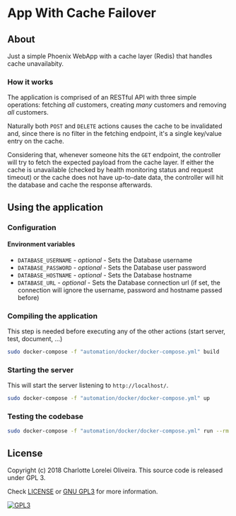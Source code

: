 # App With Cache Failover

## About
Just a simple Phoenix WebApp with a cache layer (Redis) that handles cache unavailabity.

### How it works
The application is comprised of an RESTful API with three simple operations: fetching _all_ customers, creating _many_ customers and removing _all_ customers.

Naturally both `POST` and `DELETE` actions causes the cache to be invalidated and, since there is no filter in the fetching endpoint, it's a single key/value entry on the cache.

Considering that, whenever someone hits the `GET` endpoint, the controller will try to fetch the expected payload from the cache layer. If either the cache is unavailable (checked by health monitoring status and request timeout) or the cache does not have up-to-date data, the controller will hit the database and cache the response afterwards.

## Using the application
### Configuration
#### Environment variables
- `DATABASE_USERNAME` - _optional_ - Sets the Database username
- `DATABASE_PASSWORD` - _optional_ - Sets the Database user password
- `DATABASE_HOSTNAME` - _optional_ - Sets the Database hostname
- `DATABASE_URL` - _optional_ - Sets the Database connection url (if set, the connection will ignore the username, password and hostname passed before)

### Compiling the application
This step is needed before executing any of the other actions (start server, test, document, ...)

```bash
sudo docker-compose -f "automation/docker/docker-compose.yml" build
```

### Starting the server
This will start the server listening to `http://localhost/`.

```bash
sudo docker-compose -f "automation/docker/docker-compose.yml" up
```

### Testing the codebase
```bash
sudo docker-compose -f "automation/docker/docker-compose.yml" run --rm application mix test
```

## License
Copyright (c) 2018 Charlotte Lorelei Oliveira.
This source code is released under GPL 3.

Check [LICENSE](LICENSE) or [GNU GPL3](https://www.gnu.org/licenses/gpl-3.0.en.html)
for more information.

[![GPL3](https://www.gnu.org/graphics/gplv3-88x31.png)](https://www.gnu.org/licenses/gpl-3.0.en.html)
